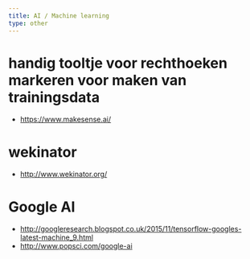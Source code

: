 ```yaml
---
title: AI / Machine learning
type: other
---
```


# handig tooltje voor rechthoeken markeren voor maken van trainingsdata
* https://www.makesense.ai/ 

# wekinator
* http://www.wekinator.org/

# Google AI
* http://googleresearch.blogspot.co.uk/2015/11/tensorflow-googles-latest-machine_9.html
* http://www.popsci.com/google-ai
